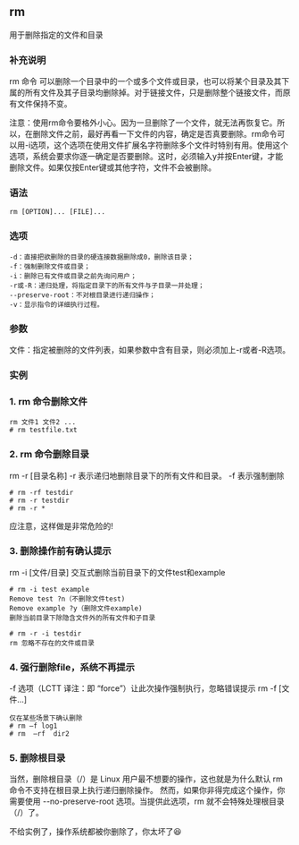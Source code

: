 ## rm ##

用于删除指定的文件和目录

### 补充说明 ###

rm 命令 可以删除一个目录中的一个或多个文件或目录，也可以将某个目录及其下属的所有文件及其子目录均删除掉。对于链接文件，只是删除整个链接文件，而原有文件保持不变。

注意：使用rm命令要格外小心。因为一旦删除了一个文件，就无法再恢复它。所以，在删除文件之前，最好再看一下文件的内容，确定是否真要删除。rm命令可以用-i选项，这个选项在使用文件扩展名字符删除多个文件时特别有用。使用这个选项，系统会要求你逐一确定是否要删除。这时，必须输入y并按Enter键，才能删除文件。如果仅按Enter键或其他字符，文件不会被删除。

###  语法

	rm [OPTION]... [FILE]...

###  选项

	-d：直接把欲删除的目录的硬连接数据删除成0，删除该目录；
	-f：强制删除文件或目录；
	-i：删除已有文件或目录之前先询问用户；
	-r或-R：递归处理，将指定目录下的所有文件与子目录一并处理；
	--preserve-root：不对根目录进行递归操作；
	-v：显示指令的详细执行过程。

###  参数
文件：指定被删除的文件列表，如果参数中含有目录，则必须加上-r或者-R选项。

###  实例


### 1.  rm 命令删除文件

	rm 文件1 文件2 ...
	# rm testfile.txt

### 2.   rm 命令删除目录

rm -r [目录名称] -r 表示递归地删除目录下的所有文件和目录。 -f 表示强制删除

	# rm -rf testdir
	# rm -r testdir
	# rm -r *
应注意，这样做是非常危险的!

### 3.  删除操作前有确认提示

rm -i [文件/目录]
交互式删除当前目录下的文件test和example

	# rm -i test example
	Remove test ?n（不删除文件test)
	Remove example ?y（删除文件example)
	删除当前目录下除隐含文件外的所有文件和子目录

	# rm -r -i testdir
	rm 忽略不存在的文件或目录

### 4. 强行删除file，系统不再提示 

-f 选项（LCTT 译注：即 “force”）让此次操作强制执行，忽略错误提示
rm -f [文件...]

	仅在某些场景下确认删除
	# rm –f log1
	# rm  –rf  dir2


### 5. 删除根目录

当然，删除根目录（/）是 Linux 用户最不想要的操作，这也就是为什么默认 rm 命令不支持在根目录上执行递归删除操作。 然而，如果你非得完成这个操作，你需要使用 --no-preserve-root 选项。当提供此选项，rm 就不会特殊处理根目录（/）了。

不给实例了，操作系统都被你删除了，你太坏了😆
